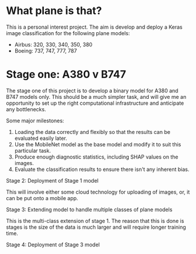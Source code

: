 # What plane is that?

This is a personal interest project. The aim is develop and deploy a Keras image classification for the following plane models: 

+ Airbus: 320, 330, 340, 350, 380
+ Boeing: 737, 747, 777, 787

# Stage one: A380 v B747

The stage one of this project is to develop a binary model for A380 and B747 models only. This should be a much simpler task, and will give me an opportunity to set up the right computational infrastructure and anticipate any bottlenecks. 

Some major milestones: 

1. Loading the data correctly and flexibly so that the results can be evaluated easily later. 
2. Use the MobileNet model as the base model and modify it to suit this particular task. 
3. Produce enough diagnostic statistics, including SHAP values on the images. 
4. Evaluate the classification results to ensure there isn't any inherent bias. 

Stage 2: Deployment of Stage 1 model

This will involve either some cloud technology for uploading of images, or, it can be put onto a mobile app. 

Stage 3: Extending model to handle multiple classes of plane models

This is the multi-class extension of stage 1. The reason that this is done is stages is the size of the data is much larger and will require longer training time. 

Stage 4: Deployment of Stage 3 model